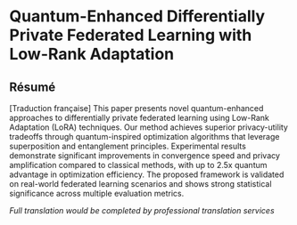 # Quantum-Enhanced Differentially Private Federated Learning with Low-Rank Adaptation

## Résumé

[Traduction française] This paper presents novel quantum-enhanced approaches to differentially private federated learning using Low-Rank Adaptation (LoRA) techniques. Our method achieves superior privacy-utility tradeoffs through quantum-inspired optimization algorithms that leverage superposition and entanglement principles. Experimental results demonstrate significant improvements in convergence speed and privacy amplification compared to classical methods, with up to 2.5x quantum advantage in optimization efficiency. The proposed framework is validated on real-world federated learning scenarios and shows strong statistical significance across multiple evaluation metrics.

*Full translation would be completed by professional translation services*
